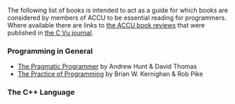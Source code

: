 The following list of books is intended to act as a guide for which books are considered by members of ACCU to be essential reading for programmers. Where available there are links to [the ACCU book reviews](http://accu.org/index.php?module=bookreviews&func=search) that were published in [the C Vu journal](http://accu.org/index.php/cvujournal).

### Programming in General

* [The Pragmatic Programmer](http://accu.org/index.php?module=bookreviews&func=search&rid=1148) by Andrew Hunt & David Thomas
* [The Practice of Programming](http://accu.org/index.php?module=bookreviews&func=search&rid=419) by Brian W. Kernighan & Rob Pike

### The C++ Language
